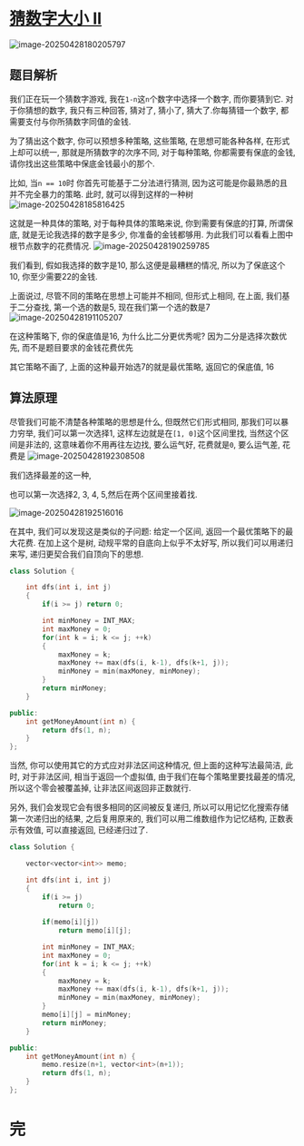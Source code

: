 # [猜数字大小 II](https://leetcode.cn/problems/guess-number-higher-or-lower-ii/)

![image-20250428180205797](https://raw.githubusercontent.com/ListenStarsWind/images/master/2025/20250428180205957.png)

## 题目解析

我们正在玩一个猜数字游戏, 我在`1-n`这`n`个数字中选择一个数字, 而你要猜到它. 对于你猜想的数字, 我只有三种回答, 猜对了,   猜小了,  猜大了.你每猜错一个数字, 都需要支付与你所猜数字同值的金钱.

为了猜出这个数字, 你可以预想多种策略, 这些策略, 在思想可能各种各样, 在形式上却可以统一, 那就是所猜数字的次序不同, 对于每种策略, 你都需要有保底的金钱, 请你找出这些策略中保底金钱最小的那个.

比如, 当`n == 10`时
你首先可能基于二分法进行猜测, 因为这可能是你最熟悉的且并不完全暴力的策略.
此时, 就可以得到这样的一种树
![image-20250428185816425](https://raw.githubusercontent.com/ListenStarsWind/images/master/2025/20250428185817356.png)

这就是一种具体的策略, 对于每种具体的策略来说, 你到需要有保底的打算, 所谓保底, 就是无论我选择的数字是多少, 你准备的金钱都够用. 为此我们可以看看上图中根节点数字的花费情况.
![image-20250428190259785](https://raw.githubusercontent.com/ListenStarsWind/images/master/2025/20250428190300803.png)

我们看到, 假如我选择的数字是10, 那么这便是最糟糕的情况, 所以为了保底这个10, 你至少需要22的金钱.

上面说过, 尽管不同的策略在思想上可能并不相同, 但形式上相同, 在上面, 我们基于二分查找, 第一个选的数是5, 现在我们第一个选的数是7
![image-20250428191105207](https://raw.githubusercontent.com/ListenStarsWind/images/master/2025/20250428191105245.png)

在这种策略下, 你的保底值是16, 为什么比二分更优秀呢? 因为二分是选择次数优先, 而不是题目要求的金钱花费优先

其它策略不画了, 上面的这种最开始选7的就是最优策略, 返回它的保底值, 16

## 算法原理

尽管我们可能不清楚各种策略的思想是什么, 但既然它们形式相同, 那我们可以暴力穷举, 我们可以第一次选择1, 这样左边就是在`[1, 0]`这个区间里找, 当然这个区间是非法的, 这意味着你不用再往左边找, 要么运气好, 花费就是`0`, 要么运气差, 花费是
![image-20250428192308508](https://raw.githubusercontent.com/ListenStarsWind/images/master/2025/20250428192308557.png)

我们选择最差的这一种,

也可以第一次选择2, 3, 4, 5,然后在两个区间里接着找.

![image-20250428192516016](https://raw.githubusercontent.com/ListenStarsWind/images/master/2025/20250428192516070.png)

在其中, 我们可以发现这是类似的子问题: 给定一个区间, 返回一个最优策略下的最大花费.  在加上这个是树, 动规平常的自底向上似乎不太好写, 所以我们可以用递归来写, 递归更契合我们自顶向下的思想.

```cpp
class Solution {

    int dfs(int i, int j)
    {
        if(i >= j) return 0;

        int minMoney = INT_MAX;
        int maxMoney = 0;
        for(int k = i; k <= j; ++k)
        {
            maxMoney = k;
            maxMoney += max(dfs(i, k-1), dfs(k+1, j));
            minMoney = min(maxMoney, minMoney);
        }
        return minMoney;
    }

public:
    int getMoneyAmount(int n) {
        return dfs(1, n);
    }
};
```

当然, 你可以使用其它的方式应对非法区间这种情况, 但上面的这种写法最简洁, 此时, 对于非法区间, 相当于返回一个虚拟值, 由于我们在每个策略里要找最差的情况, 所以这个零会被覆盖掉, 让非法区间返回非正数就行.

另外, 我们会发现它会有很多相同的区间被反复递归, 所以可以用记忆化搜索存储第一次递归出的结果, 之后复用原来的, 我们可以用二维数组作为记忆结构, 正数表示有效值, 可以直接返回, 已经递归过了.

```cpp
class Solution {

    vector<vector<int>> memo;

    int dfs(int i, int j)
    {
        if(i >= j)
            return 0;
        
        if(memo[i][j])
            return memo[i][j];

        int minMoney = INT_MAX;
        int maxMoney = 0;
        for(int k = i; k <= j; ++k)
        {
            maxMoney = k;
            maxMoney += max(dfs(i, k-1), dfs(k+1, j));
            minMoney = min(maxMoney, minMoney);
        }
        memo[i][j] = minMoney;
        return minMoney;
    }

public:
    int getMoneyAmount(int n) {
        memo.resize(n+1, vector<int>(n+1));
        return dfs(1, n);
    }
};
```

# 完